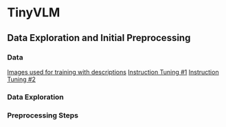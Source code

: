 # TinyVLM

## Data Exploration and Initial Preprocessing

### Data
[Images used for training with descriptions](https://huggingface.co/datasets/BAAI/CapsFusion-120M)
[Instruction Tuning #1](https://textvqa.org/dataset/)
[Instruction Tuning #2](https://visualqa.org/download.html)

### Data Exploration

### Preprocessing Steps